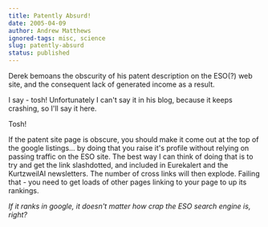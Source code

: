 ```yaml
---
title: Patently Absurd!
date: 2005-04-09
author: Andrew Matthews
ignored-tags: misc, science
slug: patently-absurd
status: published
---
```


Derek bemoans the obscurity of his patent description on the ESO(?) web site, and the consequent lack of generated income as a result.

I say - tosh! Unfortunately I can't say it in his blog, because it keeps crashing, so I'll say it here.

Tosh!

If the patent site page is obscure, you should make it come out at the top of the google listings... by doing that you raise it's profile without relying on passing traffic on the ESO site. The best way I can think of doing that is to try and get the link slashdotted, and included in Eurekalert and the KurtzweilAI newsletters. The number of cross links will then explode.
Failing that - you need to get loads of other pages linking to your page to up its rankings.

*If it ranks in google, it doesn't matter how crap the ESO search engine is, right?*
